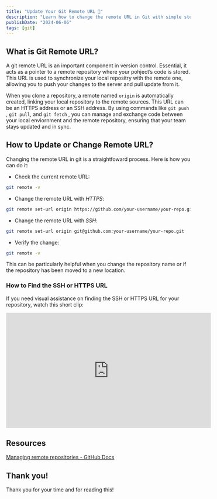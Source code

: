 ```yaml
---
title: "Update Your Git Remote URL 🔄"
description: "Learn how to change the remote URL in Git with simple steps. Update your repository's remote address effortlessly to keep your project in sync"
publishDate: "2024-06-06"
tags: [git]
---
```


## What is Git Remote URL?

A git remote URL is an important component in version control. Essential, it acts as a pointer to a remote repository where your pohject’s code is stored. This URL is used to synchronize your local repositry with the remote one, allowing you to push your changes to the server and pull update from it.

When you clone a repository, a remote named `origin` is automatically created, linking your local repository to the remote sources. This URL can be an HTTPS address or an SSH address. By using commands like `git push` , `git pull`, and `git fetch` , you can manage and exchange code between your local enviornment and the remote repository, ensuring that your team stays updated and in sync.

## How to Update or Change Remote URL?

Changing the remote URL in git is a straightfoward process. Here is how you can do it:

- Check the current remote URL:

```bash
git remote -v
```

- Change the remote URL with *HTTPS*:

```bash
git remote set-url origin https://github.com/your-username/your-repo.git
```

- Change the remote URL with *SSH*:

```bash
git remote set-url origin git@github.com:your-username/your-repo.git
```

- Verify the change:

```bash
git remote -v
```

This can be particularly helpful when you change the repository name or if the repository has been moved to a new location.

### How to Find the SSH or HTTPS URL

If you need visual assistance on finding the SSH or HTTPS URL for your repository, watch this short clip:
<iframe width="560" height="315" src="https://github.com/victoriacheng15/victoriacheng15.vercel.app/assets/35031228/d2581d53-a54e-4df0-97b7-521bf61e16bf" frameborder="0" allowfullscreen></iframe>

## Resources

[Managing remote repositories - GitHub Docs](https://docs.github.com/en/get-started/getting-started-with-git/managing-remote-repositories#changing-a-remote-repositorys-url)

## Thank you!

Thank you for your time and for reading this!
